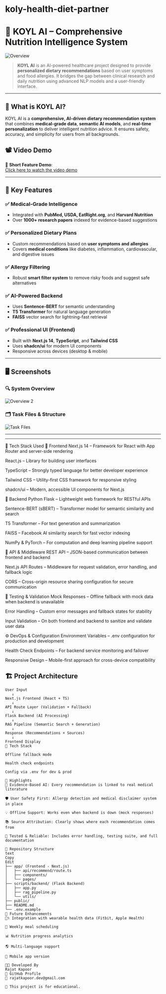 # koly-health-diet-partner

# 🚀 KOYL AI – Comprehensive Nutrition Intelligence System

![Overview](https://github.com/Rajatkapoor01/koly-health-diet-partner-/blob/main/Overview01.png)

> **KOYL AI** is an AI-powered healthcare project designed to provide **personalized dietary recommendations** based on user symptoms and food allergies. It bridges the gap between clinical research and daily nutrition using advanced NLP models and a user-friendly interface.

---

## 🧠 What is KOYL AI?

KOYL AI is a **comprehensive, AI-driven dietary recommendation system** that combines **medical-grade data**, **semantic AI models**, and **real-time personalization** to deliver intelligent nutrition advice. It ensures safety, accuracy, and simplicity for users from all backgrounds.

## 📽️ Video Demo

🎥 **Short Feature Demo**:  
[Click here to watch the video demo](https://github.com/Rajatkapoor01/koly-health-diet-partner-/blob/main/Short%20For%20Work.mp4)

---

## 🎯 Key Features

### ✅ Medical-Grade Intelligence
- Integrated with **PubMed, USDA, EatRight.org**, and **Harvard Nutrition**
- Over **1000+ research papers** indexed for evidence-based suggestions

### ✅ Personalized Dietary Plans
- Custom recommendations based on **user symptoms and allergies**
- Covers **medical conditions** like diabetes, inflammation, cardiovascular, and digestive issues

### ✅ Allergy Filtering
- Robust **smart filter system** to remove risky foods and suggest safe alternatives

### ✅ AI-Powered Backend
- Uses **Sentence-BERT** for semantic understanding
- **T5 Transformer** for natural language generation
- **FAISS** vector search for lightning-fast retrieval

### ✅ Professional UI (Frontend)
- Built with **Next.js 14**, **TypeScript**, and **Tailwind CSS**
- Uses **shadcn/ui** for modern UI components
- Responsive across devices (desktop & mobile)

---

## 🖥️ Screenshots

### 🔍 System Overview

![Overview 2](https://github.com/Rajatkapoor01/koly-health-diet-partner-/blob/main/Overview02.png)

### 🗂️ Task Files & Structure

![Task Files](https://github.com/Rajatkapoor01/koly-health-diet-partner-/blob/main/task%20fileOverview.png)

---

---
🧰 Tech Stack Used
🚀 Frontend
Next.js 14 – Framework for React with App Router and server-side rendering

React.js – Library for building user interfaces

TypeScript – Strongly typed language for better developer experience

Tailwind CSS – Utility-first CSS framework for responsive styling

shadcn/ui – Modern, accessible UI components for Next.js

🧠 Backend
Python Flask – Lightweight web framework for RESTful APIs

Sentence-BERT (sBERT) – Transformer model for semantic similarity and search

T5 Transformer – For text generation and summarization

FAISS – Facebook AI similarity search for fast vector indexing

NumPy & PyTorch – For computation and deep learning pipeline support

🔗 API & Middleware
REST API – JSON-based communication between frontend and backend

Next.js API Routes – Middleware for request validation, error handling, and fallback logic

CORS – Cross-origin resource sharing configuration for secure communication

🧪 Testing & Validation
Mock Responses – Offline fallback with mock data when backend is unavailable

Error Handling – Custom error messages and fallback states for stability

Input Validation – On both frontend and backend to sanitize and validate user data

⚙️ DevOps & Configuration
Environment Variables – .env configuration for production and development

Health Check Endpoints – For backend service monitoring and failover

Responsive Design – Mobile-first approach for cross-device compatibility


## 🏗️ Project Architecture

```text
User Input
   ↓
Next.js Frontend (React + TS)
   ↓
API Route Layer (Validation + Fallback)
   ↓
Flask Backend (AI Processing)
   ↓
RAG Pipeline (Semantic Search + Generation)
   ↓
Response (Recommendations + Sources)
   ↓
Frontend Display
🔧 Tech Stack

Offline fallback mode

Health check endpoints

Config via .env for dev & prod

📌 Highlights
🔬 Evidence-Based AI: Every recommendation is linked to real medical literature

🛡️ User Safety First: Allergy detection and medical disclaimer system in place

💡 Offline Support: Works even when backend is down (mock responses)

📚 Source Attribution: Clearly shows where each recommendation comes from

🧪 Tested & Reliable: Includes error handling, testing suite, and full documentation

📁 Repository Structure
text
Copy
Edit
├── app/ (Frontend - Next.js)
│   ├── api/recommend/route.ts
│   ├── components/
│   └── pages/
├── scripts/backend/ (Flask Backend)
│   ├── app.py
│   ├── rag_pipeline.py
│   └── utils/
├── public/
├── README.md
└── .env.example
📝 Future Enhancements
🧑‍⚕️ Integration with wearable health data (Fitbit, Apple Health)

📆 Weekly meal scheduling

📊 Nutrition progress analytics

🌎 Multi-language support

📱 Mobile app version

🧑‍💻 Developed By
Rajat Kapoor
🔗 GitHub Profile
📧 rajatkapoor.dev@gmail.com

📌 This project is for educational.
